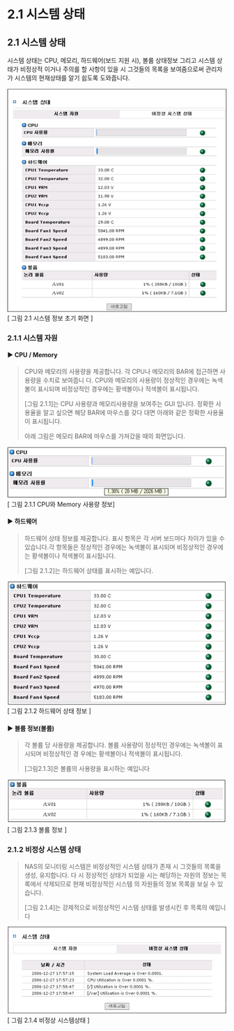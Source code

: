 # 2.1 시스템 상태

## 2.1  시스템 상태

시스템 상태는 CPU, 메모리, 하드웨어\(보드 지원 시\), 볼륨 상태정보 그리고 시스템 상태가 비정상적 이거나 주의를 할 사항이 있을 시 그것들의 목록을 보여줌으로써 관리자가 시스템의 현재상태를 알기 쉽도록 도와줍니다.

![status](../.gitbook/assets/status.png)   
 \[ 그림 2.1 시스템 정보 초기 화면 \]

### 2.1.1 시스템 자원

#### ▶ CPU / Memory

> CPU와 메모리의 사용량을 제공합니다. 각 CPU나 메모리의 BAR에 접근하면 사용량을 수치로 보여줍니 다. CPU와 메모리의 사용량이 정상적인 경우에는 녹색볼이 표시되며 비정상적인 경우에는 황색볼이나 적색볼이 표시됩니다.
>
> \[그림 2.1.1\]는 CPU 사용량과 메모리사용량을 보여주는 GUI 입니다. 정확한 사용율을 알고 싶으면 해당 BAR에 마우스를 갖다 대면 아래와 같은 정확한 사용율이 표시됩니다.
>
> 아래 그림은 메모리 BAR에 마우스를 가져갔을 때의 화면입니다.

![cpu](../.gitbook/assets/cpu.png)   
 \[ 그림 2.1.1 CPU와 Memory 사용량 정보\]

#### ▶ 하드웨어

> 하드웨어 상태 정보를 제공합니다. 표시 항목은 각 서버 보드마다 차이가 있을 수 있습니다.각 항목들은 정상적인 경우에는 녹색볼이 표시되며 비정상적인 경우에는 황색볼이나 적색볼이 표시됩니다.
>
> \[그림 2.1.2\]는 하드웨어 상태를 표시하는 예입니다.

![HW](../.gitbook/assets/HW%20%281%29.png)   
 \[ 그림 2.1.2 하드웨어 상태 정보 \]

#### ▶ 볼륨 정보\(볼륨\)

> 각 볼륨 당 사용량을 제공합니다. 볼륨 사용량이 정상적인 경우에는 녹색볼이 표시되며 비정상적인 경 우에는 황색볼이나 적색볼이 표시됩니다.
>
> \[그림2.1.3\]은 볼륨의 사용량을 표시하는 예입니다

![volume](../.gitbook/assets/volume%20%281%29%20%281%29.png)   
 \[ 그림 2.1.3 볼륨 정보 \]

### 2.1.2 비정상 시스템 상태

> NAS의 모니터링 시스템은 비정상적인 시스템 상태가 존재 시 그것들의 목록을 생성, 유지합니다. 다 시 정상적인 상태가 되었을 시는 해당하는 자원의 정보는 목록에서 삭제되므로 현재 비정상적인 시스템 의 자원들의 정보 목록을 보실 수 있습니다.
>
> \[그림 2.1.4\]는 강제적으로 비정상적인 시스템 상태를 발생시킨 후 목록의 예입니다

![unnomal](../.gitbook/assets/unnomal.png)   
 \[ 그림 2.1.4 비정상 시스템상태 \]

